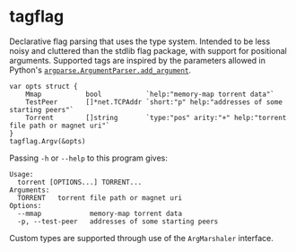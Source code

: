 # tagflag
Declarative flag parsing that uses the type system. Intended to be less noisy and cluttered than the stdlib flag package, with support for positional arguments. Supported tags are inspired by the parameters allowed in Python's [`argparse.ArgumentParser.add_argument`](https://docs.python.org/3/library/argparse.html#argparse.ArgumentParser.add_argument).
```
var opts struct {
	Mmap           bool           `help:"memory-map torrent data"`
	TestPeer       []*net.TCPAddr `short:"p" help:"addresses of some starting peers"`
	Torrent        []string       `type:"pos" arity:"+" help:"torrent file path or magnet uri"`
}
tagflag.Argv(&opts)
```
Passing `-h` or `--help` to this program gives:
```
Usage:
  torrent [OPTIONS...] TORRENT...
Arguments:
  TORRENT   torrent file path or magnet uri
Options:
  --mmap            memory-map torrent data
  -p, --test-peer   addresses of some starting peers
```
Custom types are supported through use of the `ArgMarshaler` interface.
